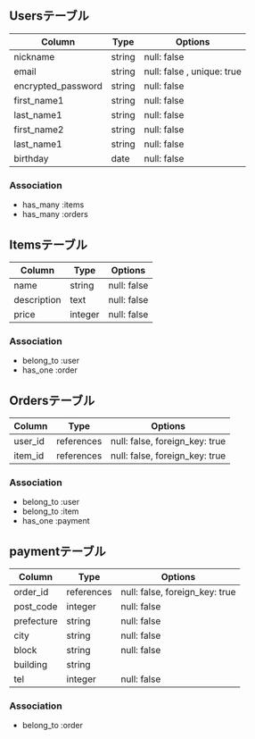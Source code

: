 ## Usersテーブル

| Column             | Type    | Options     |
| ------------------ | ------- | ----------- |
| nickname           | string  | null: false |
| email              | string  | null: false , unique: true|
| encrypted_password | string  | null: false |
| first_name1        | string  | null: false |
| last_name1         | string  | null: false |
| first_name2        | string  | null: false |
| last_name1         | string  | null: false |
| birthday           | date    | null: false |

### Association
- has_many :items
- has_many :orders


## Itemsテーブル

| Column        | Type      | Options     |
| ------------- | --------- | ----------- |
| name          | string    | null: false |
| description   | text      | null: false |
| price         | integer   | null: false |

### Association
- belong_to :user
- has_one :order


## Ordersテーブル

| Column        | Type      | Options     |
| ------------- | --------- | ----------- |
| user_id       | references| null: false, foreign_key: true |
| item_id       | references| null: false, foreign_key: true |

### Association
- belong_to :user
- belong_to :item
- has_one :payment


## paymentテーブル

| Column        | Type      | Options     |
| ------------- | --------- | ----------- |
| order_id      | references| null: false, foreign_key: true |
| post_code     | integer   | null: false |
| prefecture    | string    | null: false |
| city          | string    | null: false |
| block         | string    | null: false |
| building      | string    |
| tel           | integer   | null: false |

### Association
- belong_to :order